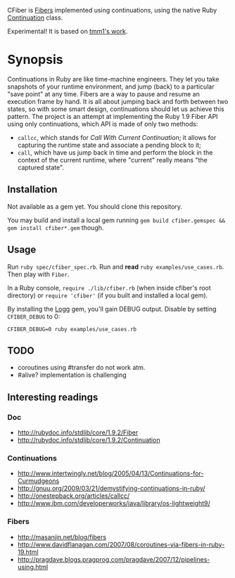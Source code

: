 CFiber is [Fibers](http://rubydoc.info/stdlib/core/1.9.2/Fiber) implemented using continuations, using the native Ruby [Continuation](http://rubydoc.info/stdlib/core/1.9.2/Continuation) class.

Experimental! It is based on [tmm1's work](https://gist.github.com/48802).

# Synopsis

Continuations in Ruby are like time-machine engineers. They let you take snapshots of your runtime environment, and jump (back) to a particular "save point" at any time. Fibers are a way to pause and resume an execution frame by hand. It is all about jumping back and forth between two states, so with some smart design, continuations should let us achieve this pattern. The project is an attempt at implementing the Ruby 1.9 Fiber API using only continuations, which API is made of only two methods:

* `callcc`, which stands for *Call With Current Continuation*; it allows for capturing the runtime state and associate a pending block to it;
* `call`, which have us jump back in time and perform the block in the context of the current runtime, where "current" really means "the captured state".

## Installation

Not available as a gem yet. You should clone this repository.

You may build and install a local gem running `gem build cfiber.gemspec && gem install cfiber*.gem` though.

## Usage

Run `ruby spec/cfiber_spec.rb`. Run and **read** `ruby examples/use_cases.rb`. Then play with `Fiber`.

In a Ruby console, `require ./lib/cfiber.rb` (when inside cfiber's root directory) or `require 'cfiber'` (if you built and installed a local gem).

By installing the [Logg](http://github.com/chikamichi/logg) gem, you'll gain DEBUG output. Disable by setting `CFIBER_DEBUG` to 0:

    CFIBER_DEBUG=0 ruby examples/use_cases.rb

## TODO

* coroutines using #transfer do not work atm.
* #alive? implementation is challenging

## Interesting readings

### Doc

* http://rubydoc.info/stdlib/core/1.9.2/Fiber
* http://rubydoc.info/stdlib/core/1.9.2/Continuation

### Continuations

* http://www.intertwingly.net/blog/2005/04/13/Continuations-for-Curmudgeons
* http://gnuu.org/2009/03/21/demystifying-continuations-in-ruby/
* http://onestepback.org/articles/callcc/
* http://www.ibm.com/developerworks/java/library/os-lightweight9/

### Fibers

* http://masanjin.net/blog/fibers
* http://www.davidflanagan.com/2007/08/coroutines-via-fibers-in-ruby-19.html
* http://pragdave.blogs.pragprog.com/pragdave/2007/12/pipelines-using.html

